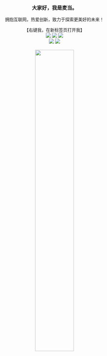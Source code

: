 <div align="center">
  <h3>大家好，我是麦当。</h3>
  <p>拥抱互联网，热爱创新，致力于探索更美好的未来！</p>
  【右键我，在新标签页打开我】<br>
  <a href="https://blog.csdn.net/weixin_46344594"><img src="https://img.shields.io/static/v1?label=Java博客&message=CSDN&color=red"/></a>
  <a href="https://juejin.cn/user/1157102527850871"><img src="https://img.shields.io/static/v1?label=Go博客&message=juejin&color=brightgreen"/></a>
  <a href="https://leetcode.cn/u/hjg-hub/" ><img src="https://img.shields.io/static/v1?label=小镇做题家&message=leetcode&color=cyan"/></a>
  <br>
  <a href="https://space.bilibili.com/392833366" ><img src="https://img.shields.io/static/v1?label=直接住在B站&message=Bilibili&color=ff69b4"/></a>
  <a href="https://www.douyin.com/user/self" ><img src="https://img.shields.io/static/v1?label=是不是很酷&message=douyin&color=orange"/></a>
  <br><br>
  <img src="https://github-readme-stats.vercel.app/api?username=hjg66-5&theme=solarized-dark&show_icons=true" width="50%" height="auto"/>
<!--     <img src="https://github-readme-stats.vercel.app/api/top-langs/?username=hjg66-5&layout=compact" width="50%" height="auto"/> -->
  <br><br>
</div>
